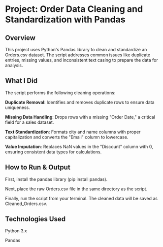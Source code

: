 # Project: Order Data Cleaning and Standardization with Pandas

## Overview
This project uses Python's Pandas library to clean and standardize an Orders.csv dataset. The script addresses common issues like duplicate entries, missing values, and inconsistent text casing to prepare the data for analysis.

## What I Did
The script performs the following cleaning operations:

**Duplicate Removal**: Identifies and removes duplicate rows to ensure data uniqueness.

**Missing Data Handling**: Drops rows with a missing "Order Date," a critical field for a sales dataset.

**Text Standardization**: Formats city and name columns with proper capitalization and converts the "Email" column to lowercase.

**Value Imputation**: Replaces NaN values in the "Discount" column with 0, ensuring consistent data types for calculations.

## How to Run & Output
First, install the pandas library (pip install pandas).

Next, place the raw Orders.csv file in the same directory as the script.

Finally, run the script from your terminal. The cleaned data will be saved as Cleaned_Orders.csv.

## Technologies Used
Python 3.x

Pandas